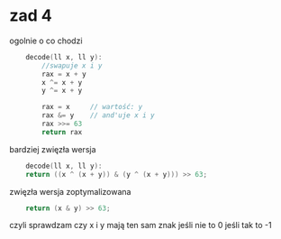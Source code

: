 # zad 4

ogolnie o co chodzi
``` c
    decode(ll x, ll y):
        //swapuje x i y
        rax = x + y
        x ^= x + y
        y ^= x + y

        rax = x     // wartość: y
        rax &= y    // and'uje x i y
        rax >>= 63
        return rax
```

bardziej zwięzła wersja
``` c
    decode(ll x, ll y):
    return ((x ^ (x + y)) & (y ^ (x + y))) >> 63;
```

zwięzła wersja zoptymalizowana

```c
    return (x & y) >> 63; 
```

czyli sprawdzam czy x i y mają ten sam znak
jeśli nie to 0 jeśli tak to -1
